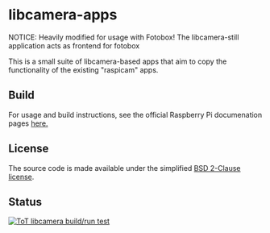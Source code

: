 # libcamera-apps

NOTICE: Heavily modified for usage with Fotobox! 
The libcamera-still application acts as frontend for fotobox

This is a small suite of libcamera-based apps that aim to copy the functionality of the existing "raspicam" apps. 

Build
-----
For usage and build instructions, see the official Raspberry Pi documenation pages [here.](https://www.raspberrypi.com/documentation/computers/camera_software.html#building-libcamera-and-libcamera-apps)

License
-------

The source code is made available under the simplified [BSD 2-Clause license](https://spdx.org/licenses/BSD-2-Clause.html).

Status
------

[![ToT libcamera build/run test](https://github.com/raspberrypi/libcamera-apps/actions/workflows/libcamera-test.yml/badge.svg)](https://github.com/raspberrypi/libcamera-apps/actions/workflows/libcamera-test.yml)
